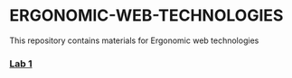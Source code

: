 # ERGONOMIC-WEB-TECHNOLOGIES
This repository contains materials for Ergonomic web technologies  
### [Lab 1](https://github.com/EVLAMPOCHKA/ERGONOMIC-WEB-TECHNOLOGIES/blob/main/Lab%201.md)


